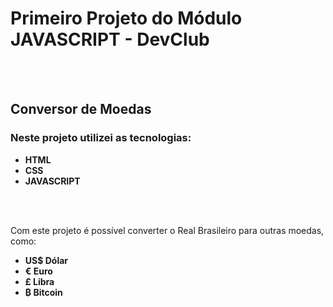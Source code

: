<h1>Primeiro Projeto do Módulo JAVASCRIPT - DevClub</h1>
<br>
<br>
<h2>Conversor de Moedas</h2>
<h3>Neste projeto utilizei as tecnologias:</h3>
<ul>
 <li><b> HTML</b></li> 
 <li><b>CSS</b></li>
 <li><b>JAVASCRIPT</b></li>
</ul>
<br>
<br>
<p>Com este projeto é possível converter o Real Brasileiro para outras moedas, como:</p>
<ul>
 <li><b>US$ Dólar</b></li>
 <li><b>€ Euro</b></li>
 <li><b>£ Libra</b></li>
 <li><b>₿ Bitcoin</b></li>
</ul>
